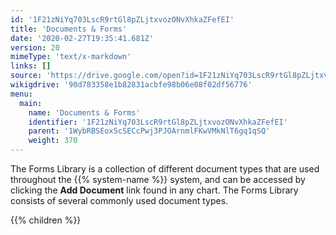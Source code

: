 ```yaml
---
id: '1F21zNiYq703LscR9rtGl8pZLjtxvozONvXhkaZFefEI'
title: 'Documents & Forms'
date: '2020-02-27T19:35:41.681Z'
version: 20
mimeType: 'text/x-markdown'
links: []
source: 'https://drive.google.com/open?id=1F21zNiYq703LscR9rtGl8pZLjtxvozONvXhkaZFefEI'
wikigdrive: '90d783358e1b82831acbfe98b06e08f02df56776'
menu:
  main:
    name: 'Documents & Forms'
    identifier: '1F21zNiYq703LscR9rtGl8pZLjtxvozONvXhkaZFefEI'
    parent: '1WybRBSEox5cSECcPwj3PJOArnmlFKwVMkNlT6gq1qSQ'
    weight: 370
---
```





The Forms Library is a collection of different document types that are used throughout the {{% system-name %}} system, and can be accessed by clicking the **Add Document** link found in any chart. The Forms Library consists of several commonly used document types.




{{% children %}}





